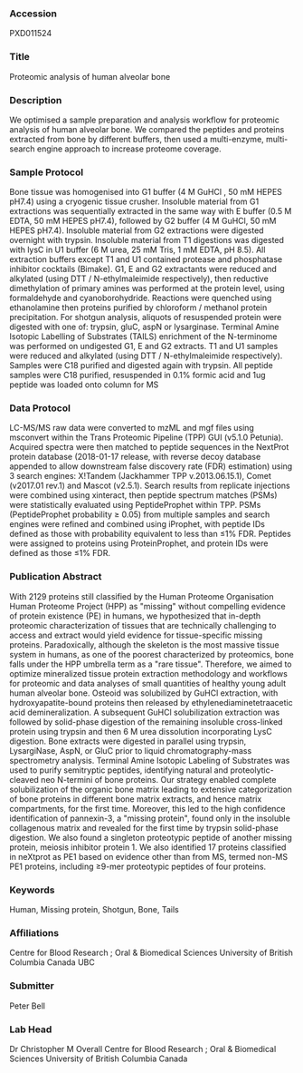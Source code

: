 ### Accession
PXD011524

### Title
Proteomic analysis of human alveolar bone

### Description
We optimised a sample preparation and analysis workflow for proteomic analysis of human alveolar bone. We compared the peptides and proteins extracted from bone by different buffers, then used a multi-enzyme, multi-search engine approach to increase proteome coverage.

### Sample Protocol
Bone tissue was homogenised into G1 buffer (4 M GuHCl , 50 mM HEPES pH7.4) using a cryogenic tissue crusher. Insoluble material from G1 extractions was sequentially extracted in the same way with E buffer (0.5 M EDTA, 50 mM HEPES pH7.4), followed by G2 buffer (4 M GuHCl, 50 mM HEPES pH7.4). Insoluble material from G2 extractions were digested overnight with trypsin.  Insoluble material from T1 digestions was digested with lysC in U1 buffer (6 M urea, 25 mM Tris, 1 mM EDTA, pH 8.5). All extraction buffers except T1 and U1 contained protease and phosphatase inhibitor cocktails (Bimake).  G1, E and G2 extractants were reduced and alkylated (using DTT / N-ethylmaleimide respectively), then reductive dimethylation of primary amines was performed at the protein level, using formaldehyde and cyanoborohydride. Reactions were quenched using ethanolamine then proteins purified by chloroform / methanol protein precipitation. For shotgun analysis, aliquots of resuspended protein were digested with one of: trypsin, gluC, aspN or lysarginase. Terminal Amine Isotopic Labelling of Substrates (TAILS) enrichment of the N-terminome was performed on undigested G1, E and G2 extracts.  T1 and U1 samples were reduced and alkylated (using DTT / N-ethylmaleimide respectively). Samples were C18 purified and digested again with trypsin.  All peptide samples were C18 purified, resuspended in 0.1% formic acid and 1ug peptide was loaded onto column for MS

### Data Protocol
LC-MS/MS raw data were converted to mzML and mgf files using msconvert within the Trans Proteomic Pipeline (TPP) GUI (v5.1.0 Petunia). Acquired spectra were then matched to peptide sequences in the NextProt protein database (2018-01-17 release, with reverse decoy database appended to allow downstream false discovery rate (FDR) estimation) using 3 search engines: X!Tandem (Jackhammer TPP v.2013.06.15.1), Comet (v2017.01 rev.1) and Mascot (v2.5.1). Search results from replicate injections were combined using xinteract, then peptide spectrum matches (PSMs) were statistically evaluated using PeptideProphet within TPP. PSMs (PeptideProphet probability ≥ 0.05) from multiple samples and search engines were refined and combined using iProphet, with peptide IDs defined as those with probability equivalent to less than ≤1% FDR. Peptides were assigned to proteins using ProteinProphet, and protein IDs were defined as those ≤1% FDR.

### Publication Abstract
With 2129 proteins still classified by the Human Proteome Organisation Human Proteome Project (HPP) as "missing" without compelling evidence of protein existence (PE) in humans, we hypothesized that in-depth proteomic characterization of tissues that are technically challenging to access and extract would yield evidence for tissue-specific missing proteins. Paradoxically, although the skeleton is the most massive tissue system in humans, as one of the poorest characterized by proteomics, bone falls under the HPP umbrella term as a "rare tissue". Therefore, we aimed to optimize mineralized tissue protein extraction methodology and workflows for proteomic and data analyses of small quantities of healthy young adult human alveolar bone. Osteoid was solubilized by GuHCl extraction, with hydroxyapatite-bound proteins then released by ethylenediaminetetraacetic acid demineralization. A subsequent GuHCl solubilization extraction was followed by solid-phase digestion of the remaining insoluble cross-linked protein using trypsin and then 6 M urea dissolution incorporating LysC digestion. Bone extracts were digested in parallel using trypsin, LysargiNase, AspN, or GluC prior to liquid chromatography-mass spectrometry analysis. Terminal Amine Isotopic Labeling of Substrates was used to purify semitryptic peptides, identifying natural and proteolytic-cleaved neo N-termini of bone proteins. Our strategy enabled complete solubilization of the organic bone matrix leading to extensive categorization of bone proteins in different bone matrix extracts, and hence matrix compartments, for the first time. Moreover, this led to the high confidence identification of pannexin-3, a "missing protein", found only in the insoluble collagenous matrix and revealed for the first time by trypsin solid-phase digestion. We also found a singleton proteotypic peptide of another missing protein, meiosis inhibitor protein 1. We also identified 17 proteins classified in neXtprot as PE1 based on evidence other than from MS, termed non-MS PE1 proteins, including &#x2265;9-mer proteotypic peptides of four proteins.

### Keywords
Human, Missing protein, Shotgun, Bone, Tails

### Affiliations
Centre for Blood Research ; Oral & Biomedical Sciences University of British Columbia Canada
UBC

### Submitter
Peter Bell

### Lab Head
Dr Christopher M Overall
Centre for Blood Research ; Oral & Biomedical Sciences University of British Columbia Canada


